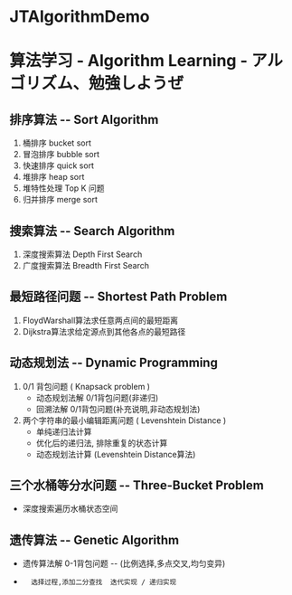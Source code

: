 # JTAlgorithmDemo
# 算法学习 - Algorithm Learning - アルゴリズム、勉強しようぜ

## 排序算法 -- Sort Algorithm

1. 桶排序 bucket sort
2. 冒泡排序 bubble sort
3. 快速排序 quick sort
4. 堆排序  heap sort
5. 堆特性处理 Top K 问题   
6. 归并排序  merge sort

## 搜索算法 -- Search Algorithm

1. 深度搜索算法 Depth First Search
2. 广度搜索算法 Breadth First Search

## 最短路径问题 -- Shortest Path Problem

1. FloydWarshall算法求任意两点间的最短距离
2. Dijkstra算法求给定源点到其他各点的最短路径

## 动态规划法 -- Dynamic Programming

1. 0/1 背包问题 ( Knapsack problem ) 
    * 动态规划法解 0/1背包问题(非递归)
    * 回溯法解 0/1背包问题(补充说明,非动态规划法)
2. 两个字符串的最小编辑距离问题 ( Levenshtein Distance )
    * 单纯递归法计算
    * 优化后的递归法, 排除重复的状态计算
    * 动态规划法计算 (Levenshtein Distance算法)

## 三个水桶等分水问题 -- Three-Bucket Problem
* 深度搜索遍历水桶状态空间

## 遗传算法 -- Genetic Algorithm
* 遗传算法解 0-1背包问题 -- (比例选择,多点交叉,均匀变异)
*       选择过程,添加二分查找  迭代实现 / 递归实现

